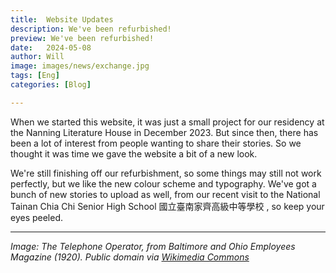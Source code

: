 ```yaml
---
title:  Website Updates
description: We've been refurbished!
preview: We've been refurbished!
date:   2024-05-08
author: Will
image: images/news/exchange.jpg
tags: [Eng]
categories: [Blog]

---
```

When we started this website, it was just a small project for our residency at the Nanning Literature House in December 2023. But since then, there has been a lot of interest from people wanting to share their stories. So we thought it was time we gave the website a bit of a new look.

We're still finishing off our refurbishment, so some things may still not work perfectly, but we like the new colour scheme and typography. We've got a bunch of new stories to upload as well, from our recent visit to the National Tainan Chia Chi Senior High School 國立臺南家齊高級中等學校 , so keep your eyes peeled.

---

*Image: The Telephone Operator, from Baltimore and Ohio Employees Magazine (1920). Public domain via [Wikimedia Commons](https://commons.wikimedia.org/wiki/File:Baltimore_and_Ohio_employees_magazine_(1920)_(14760745775).jpg*)*
